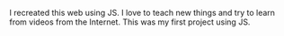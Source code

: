 I recreated this web using JS. I love to teach new things and try to learn from videos from the Internet. This was my first project using JS.
